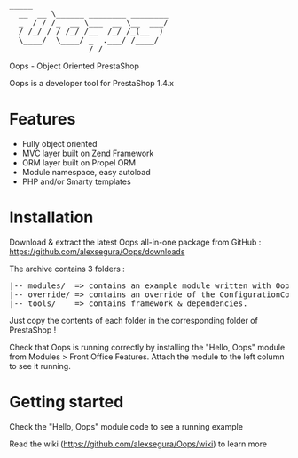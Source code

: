 <pre>_____                         
  __  __ \______ ________ ________
  _  / / /_  __ \___  __ \__  ___/
  / /_/ / / /_/ /__  /_/ /_(__  ) 
  \____/  \____/ _  .___/ /____/  
                 /_/                        
</pre>
         
Oops - Object Oriented PrestaShop

Oops is a developer tool for PrestaShop 1.4.x

# Features

- Fully object oriented
- MVC layer built on Zend Framework
- ORM layer built on Propel ORM
- Module namespace, easy autoload
- PHP and/or Smarty templates

# Installation

Download & extract the latest Oops all-in-one package from GitHub : https://github.com/alexsegura/Oops/downloads

The archive contains 3 folders : 

<pre>
|-- modules/  => contains an example module written with Oops
|-- override/ => contains an override of the ConfigurationCore class, needed by Oops to register its own autoload. 
|-- tools/    => contains framework & dependencies. 
</pre>

Just copy the contents of each folder in the corresponding folder of PrestaShop !

Check that Oops is running correctly by installing the "Hello, Oops" module from Modules > Front Office Features. 
Attach the module to the left column to see it running. 

# Getting started

Check the "Hello, Oops" module code to see a running example

Read the wiki (https://github.com/alexsegura/Oops/wiki) to learn more









